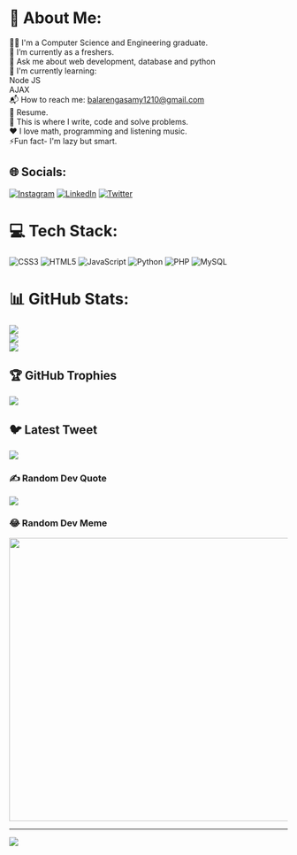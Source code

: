 # 💫 About Me:
👨‍🎓 I'm a Computer Science and Engineering graduate.<br>🔭 I’m currently as a freshers.<br>💬 Ask me about web development, database and python<br>🌱 I'm currently learning:<br>Node JS<br>AJAX<br>📬 How to reach me: balarengasamy1210@gmail.com<br>📝 Resume.<br>💪 This is where I write, code and solve problems.<br>❤️ I love math, programming and listening music.<br>⚡Fun fact- I'm lazy but smart.


## 🌐 Socials:
[![Instagram](https://img.shields.io/badge/Instagram-%23E4405F.svg?logo=Instagram&logoColor=white)](https://instagram.com/its_bala77) [![LinkedIn](https://img.shields.io/badge/LinkedIn-%230077B5.svg?logo=linkedin&logoColor=white)](https://linkedin.com/in/balasubramaniyanr) [![Twitter](https://img.shields.io/badge/Twitter-%231DA1F2.svg?logo=Twitter&logoColor=white)](https://twitter.com/itsbala77) 

# 💻 Tech Stack:
![CSS3](https://img.shields.io/badge/css3-%231572B6.svg?style=for-the-badge&logo=css3&logoColor=white) ![HTML5](https://img.shields.io/badge/html5-%23E34F26.svg?style=for-the-badge&logo=html5&logoColor=white) ![JavaScript](https://img.shields.io/badge/javascript-%23323330.svg?style=for-the-badge&logo=javascript&logoColor=%23F7DF1E) ![Python](https://img.shields.io/badge/python-3670A0?style=for-the-badge&logo=python&logoColor=ffdd54) ![PHP](https://img.shields.io/badge/php-%23777BB4.svg?style=for-the-badge&logo=php&logoColor=white) ![MySQL](https://img.shields.io/badge/mysql-%2300f.svg?style=for-the-badge&logo=mysql&logoColor=white)
# 📊 GitHub Stats:
![](https://github-readme-stats.vercel.app/api?username=itsbala1210&theme=radical&hide_border=true&include_all_commits=true&count_private=true)<br/>
![](https://github-readme-streak-stats.herokuapp.com/?user=itsbala1210&theme=radical&hide_border=true)<br/>
![](https://github-readme-stats.vercel.app/api/top-langs/?username=itsbala1210&theme=radical&hide_border=true&include_all_commits=true&count_private=true&layout=compact)

## 🏆 GitHub Trophies
![](https://github-profile-trophy.vercel.app/?username=itsbala1210&theme=radical&no-frame=false&no-bg=true&margin-w=4)

## 🐦 Latest Tweet
[![](https://gtce.itsvg.in/api?username=itsbala77)](https://github.com/VishwaGauravIn/github-twitter-card-embed)

### ✍️ Random Dev Quote
![](https://quotes-github-readme.vercel.app/api?type=horizontal&theme=radical)

### 😂 Random Dev Meme
<img src="https://rm.up.railway.app/" width="512px"/>

---
[![](https://visitcount.itsvg.in/api?id=itsbala1210&icon=0&color=0)](https://visitcount.itsvg.in)

<!-- Proudly created with GPRM ( https://gprm.itsvg.in ) -->
